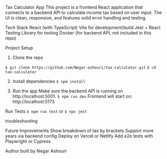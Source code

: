 Tax Calculator App
This project is a frontend React application that connects to a backend API to calculate income tax based on user input. The UI is clean, responsive, and features solid error handling and testing.

Tech Stack
React (with TypeScript)
Vite for development/build
Jest + React Testing Library for testing
Docker (for backend API, not included in this repo)

Project Setup
1. Clone the repo

`$ git clone https://github.com/Negar-ashouri/tax-calculator.git`
`$ cd tax-calculator`

2. Install dependencies
`$ npm install`

3. Run the app
Make sure the backend API is running on http://localhost:5001.
`$ npm run dev`
Frontend will start on: http://localhost:5173

Run Tests
`$ npm run test`
or 
`$ npx jest`

troubleshooting


Future Improvements
Show breakdown of tax by brackets
Support more years via backend config
Deploy on Vercel or Netlify
Add e2e tests with Playwright or Cypress

Author
built by Negar Ashouri 